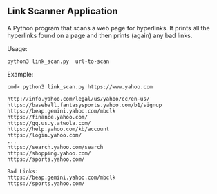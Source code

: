 ## Link Scanner Application

A Python program that scans a web page for hyperlinks.  It prints all the hyperlinks found on a page and then prints (again) any bad links.

Usage:
```
python3 link_scan.py  url-to-scan
```

Example:
```
cmd> python3 link_scan.py https://www.yahoo.com

http://info.yahoo.com/legal/us/yahoo/cc/en-us/
https://baseball.fantasysports.yahoo.com/b1/signup
https://beap.gemini.yahoo.com/mbclk
https://finance.yahoo.com/
https://gq.us.y.atwola.com/
https://help.yahoo.com/kb/account
https://login.yahoo.com/
...
https://search.yahoo.com/search
https://shopping.yahoo.com/
https://sports.yahoo.com/

Bad Links:
https://beap.gemini.yahoo.com/mbclk
https://sports.yahoo.com/
```
